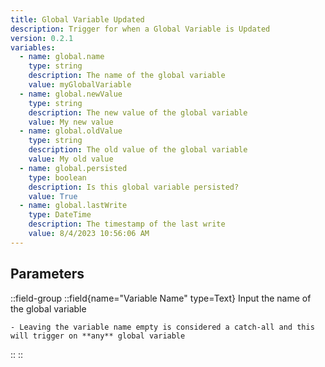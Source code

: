 ```yaml
---
title: Global Variable Updated
description: Trigger for when a Global Variable is Updated
version: 0.2.1
variables:
  - name: global.name
    type: string
    description: The name of the global variable
    value: myGlobalVariable
  - name: global.newValue
    type: string
    description: The new value of the global variable
    value: My new value
  - name: global.oldValue
    type: string
    description: The old value of the global variable
    value: My old value
  - name: global.persisted
    type: boolean
    description: Is this global variable persisted?
    value: True
  - name: global.lastWrite
    type: DateTime
    description: The timestamp of the last write
    value: 8/4/2023 10:56:06 AM
---
```


## Parameters
::field-group
  ::field{name="Variable Name" type=Text}
    Input the name of the global variable

    - Leaving the variable name empty is considered a catch-all and this will trigger on **any** global variable
  ::
::